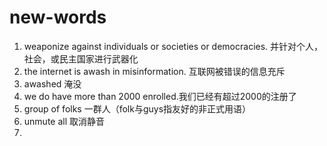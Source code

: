 # new-words
1. weaponize against individuals or societies or democracies.   并针对个人，社会，或民主国家进行武器化  
2. the internet is awash in misinformation.   互联网被错误的信息充斥  
3. awashed  淹没  
4. we do have more than 2000 enrolled.我们已经有超过2000的注册了  
5. group of folks 一群人（folk与guys指友好的非正式用语）
6. unmute all 取消静音  
7. 
